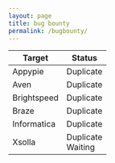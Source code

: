 ```yaml
---
layout: page
title: bug bounty
permalink: /bugbounty/
---
```



| Target        | Status   |
|---------------|----------|
| Appypie  | Duplicate |
| Aven  | Duplicate |
| Brightspeed | Duplicate |
| Braze | Duplicate |
| Informatica | Duplicate |
| Xsolla | Duplicate<br>Waiting |